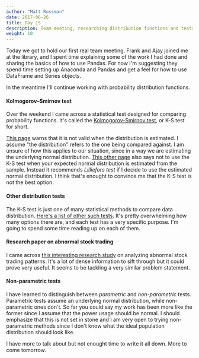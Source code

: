 ```yaml
---
author: "Matt Rossman"
date: 2017-06-26
title: Day 15
description: Team meeting, researching distribution functions and tests
weight: 10
---
```


Today we got to hold our first real team meeting. Frank and Ajay joined me at the library, and I spent time explaining some of the work I had done and sharing the basics of how to use Pandas. For now I'm suggesting they spend time setting up Anaconda and Pandas and get a feel for how to use DataFrame and Series objects.


In the meantime I'll continue working with probability distribution functions.

#### Kolmogorov–Smirnov test
Over the weekend I came across a statistical test designed for comparing probability functions. It's called the [Kolmogorov-Smirnov test](https://en.wikipedia.org/wiki/Kolmogorov%E2%80%93Smirnov_test), or K-S test for short.

[This page](http://www.itl.nist.gov/div898/handbook/eda/section3/eda35g.htm) warns that it is not valid when the distribution is estimated. I assume "the distribution" refers to the one being compared against. I am unsure of how this applies to our situation, since in a way we are estimating the underlying normal distribution. [This other page](http://influentialpoints.com/Training/Kolmogorov-Smirnov_test_use_and_misuse.htm) also says not to use the K-S test when your expected normal distribution is estimated from the sample. Instead it recommends *Lilliefors test* if I decide to use the estimated normal distribution. I think that's enought to convince me that the K-S test is not the best option.

#### Other distribution tests
The K-S test is just one of many statistical methods to compare data distribution. [Here's a list of other such tests](https://en.wikipedia.org/wiki/Goodness_of_fit#Fit_of_distributions). It's pretty overwhelming how many options there are, and each test has a very specific purpose. I'm going to spend some time reading up on each of them.

#### Research paper on abnormal stock trading 
I came across [this interesting research study](https://www.researchgate.net/publication/5157842_Measuring_Abnormal_Daily_Trading_Volume_for_Samples_of_NYSEASE_and_NASDAQ_Securities_Using_Parametric_and_Nonparametric_Test_Statistics) on analyzing abnormal stock trading patterns. It's a lot of dense information to sift through but it could prove very useful. It seems to be tackling a very similar problem statement.

#### Non-parametric tests
I have learned to distinguish between *parametric* and *non-parametric* tests. Parametric tests assume an underlying normal distribution, while non-parametric ones don't. So far you could say my work has been more like the former since I assume that the power usage should be normal. I should emphasize that this is not set in stone and I am very open to trying non-parametric methods since I don't know what the ideal population distribution should look like.

I have more to talk about but not enought time to write it all down. More to come tomorrow.


